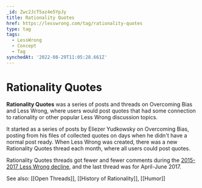 ```yaml
---
_id: Zwc2JcT5az4e5YpJy
title: Rationality Quotes
href: https://lesswrong.com/tag/rationality-quotes
type: tag
tags:
  - LessWrong
  - Concept
  - Tag
synchedAt: '2022-08-29T11:05:28.661Z'
---
```

# Rationality Quotes

**Rationality Quotes** was a series of posts and threads on Overcoming Bias and Less Wrong, where users would post quotes that had some connection to rationality or other popular Less Wrong discussion topics.

It started as a series of posts by Eliezer Yudkowsky on Overcoming Bias, posting from his files of collected quotes on days when he didn't have a normal post ready. When Less Wrong was created, there was a new Rationality Quotes thread each month, where all users could post quotes.

Rationality Quotes threads got fewer and fewer comments during the [2015-2017 Less Wrong decline](https://www.lesswrong.com/posts/S69ogAGXcc9EQjpcZ/a-brief-history-of-lesswrong), and the last thread was for April-June 2017.

See also: [[Open Threads]], [[History of Rationality]], [[Humor]]